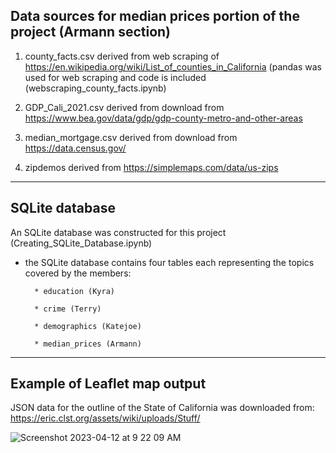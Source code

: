 ## Data sources for median prices portion of the project (Armann section)

  1) county_facts.csv 
        derived from web scraping of  https://en.wikipedia.org/wiki/List_of_counties_in_California
        (pandas was used for web scraping and code is included (webscraping_county_facts.ipynb)
        
  2) GDP_Cali_2021.csv
        derived from download from https://www.bea.gov/data/gdp/gdp-county-metro-and-other-areas
  
  3) median_mortgage.csv 
        derived from download from https://data.census.gov/
        
  4) zipdemos 
        derived from https://simplemaps.com/data/us-zips

________________________________________________________________
## SQLite database
An SQLite database was constructed for this project (Creating_SQLite_Database.ipynb)
  * the SQLite database contains four tables each representing the topics covered by the members:
  
          * education (Kyra)
          
          * crime (Terry)
          
          * demographics (Katejoe)
          
          * median_prices (Armann)
                       
 ________________________________________________________________
 
 ## Example of Leaflet map output
 
 JSON data for the outline of the State of California was downloaded from: https://eric.clst.org/assets/wiki/uploads/Stuff/
 
![Screenshot 2023-04-12 at 9 22 09 AM](https://user-images.githubusercontent.com/115322974/231520736-1dea4ca5-7d30-4d2f-b435-d268fb21705d.png)



